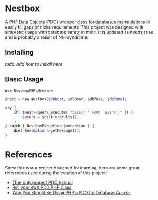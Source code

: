 # Nestbox

A PHP Data Objects (PDO) wrapper class for databases manipulations to easily fill gaps of niche requirements. This
project was designed with simplistic usage with database safety in mind. It is updated as needs arise and is probably a
result of NIH syndrome.

## Installing

*todo: add how to install here*

## Basic Usage

```php
use NestboxPHP\Nestbox;

$nest = new Nestbox($dbHost, $dbUser, $dbPass, $dbName);

try {
    if( $nest->query_execute( "SELECT * FROM `users`;" )) {
        $users = $nest->results();
    }
} catch ( NestboxException $exception ) {
    die( $exception->getMessage());
}
```

# References
Since this was a project designed for learning, here are some great references used during the creation of this project:
- [(The only proper) PDO tutorial](https://phpdelusions.net/pdo)
- [Roll your own PDO PHP Class](http://culttt.com/2012/10/01/roll-your-own-pdo-php-class/)
- [Why You Should Be Using PHP's PDO for Database Access](http://code.tutsplus.com/tutorials/why-you-should-be-using-phps-pdo-for-database-access--net-12059)
